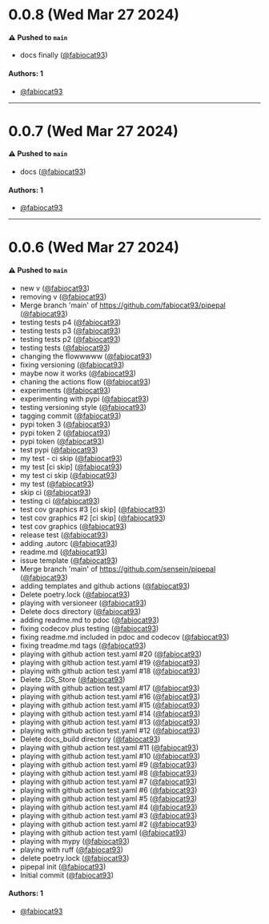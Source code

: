 # 0.0.8 (Wed Mar 27 2024)

#### ⚠️ Pushed to `main`

- docs finally ([@fabiocat93](https://github.com/fabiocat93))

#### Authors: 1

- [@fabiocat93](https://github.com/fabiocat93)

---

# 0.0.7 (Wed Mar 27 2024)

#### ⚠️ Pushed to `main`

- docs ([@fabiocat93](https://github.com/fabiocat93))

#### Authors: 1

- [@fabiocat93](https://github.com/fabiocat93)

---

# 0.0.6 (Wed Mar 27 2024)

#### ⚠️ Pushed to `main`

- new v ([@fabiocat93](https://github.com/fabiocat93))
- removing v ([@fabiocat93](https://github.com/fabiocat93))
- Merge branch 'main' of https://github.com/fabiocat93/pipepal ([@fabiocat93](https://github.com/fabiocat93))
- testing tests p4 ([@fabiocat93](https://github.com/fabiocat93))
- testing tests p3 ([@fabiocat93](https://github.com/fabiocat93))
- testing tests p2 ([@fabiocat93](https://github.com/fabiocat93))
- testing tests ([@fabiocat93](https://github.com/fabiocat93))
- changing the flowwwww ([@fabiocat93](https://github.com/fabiocat93))
- fixing versioning ([@fabiocat93](https://github.com/fabiocat93))
- maybe now it works ([@fabiocat93](https://github.com/fabiocat93))
- chaning the actions flow ([@fabiocat93](https://github.com/fabiocat93))
- experiments ([@fabiocat93](https://github.com/fabiocat93))
- experimenting with pypi ([@fabiocat93](https://github.com/fabiocat93))
- testing versioning style ([@fabiocat93](https://github.com/fabiocat93))
- tagging commit ([@fabiocat93](https://github.com/fabiocat93))
- pypi token 3 ([@fabiocat93](https://github.com/fabiocat93))
- pypi token 2 ([@fabiocat93](https://github.com/fabiocat93))
- pypi token ([@fabiocat93](https://github.com/fabiocat93))
- test pypi ([@fabiocat93](https://github.com/fabiocat93))
- my test - ci skip ([@fabiocat93](https://github.com/fabiocat93))
- my test [ci skip] ([@fabiocat93](https://github.com/fabiocat93))
- my test ci skip ([@fabiocat93](https://github.com/fabiocat93))
- my test ([@fabiocat93](https://github.com/fabiocat93))
- skip ci ([@fabiocat93](https://github.com/fabiocat93))
- testing ci ([@fabiocat93](https://github.com/fabiocat93))
- test cov graphics #3 [ci skip] ([@fabiocat93](https://github.com/fabiocat93))
- test cov graphics #2 [ci skip] ([@fabiocat93](https://github.com/fabiocat93))
- test cov graphics ([@fabiocat93](https://github.com/fabiocat93))
- release test ([@fabiocat93](https://github.com/fabiocat93))
- adding .autorc ([@fabiocat93](https://github.com/fabiocat93))
- readme.md ([@fabiocat93](https://github.com/fabiocat93))
- issue template ([@fabiocat93](https://github.com/fabiocat93))
- Merge branch 'main' of https://github.com/sensein/pipepal ([@fabiocat93](https://github.com/fabiocat93))
- adding templates and github actions ([@fabiocat93](https://github.com/fabiocat93))
- Delete poetry.lock ([@fabiocat93](https://github.com/fabiocat93))
- playing with versioneer ([@fabiocat93](https://github.com/fabiocat93))
- Delete docs directory ([@fabiocat93](https://github.com/fabiocat93))
- adding readme.md to pdoc ([@fabiocat93](https://github.com/fabiocat93))
- fixing codecov plus testing ([@fabiocat93](https://github.com/fabiocat93))
- fixing readme.md included in pdoc and codecov ([@fabiocat93](https://github.com/fabiocat93))
- fixing treadme.md tags ([@fabiocat93](https://github.com/fabiocat93))
- playing with github action test.yaml #20 ([@fabiocat93](https://github.com/fabiocat93))
- playing with github action test.yaml #19 ([@fabiocat93](https://github.com/fabiocat93))
- playing with github action test.yaml #18 ([@fabiocat93](https://github.com/fabiocat93))
- Delete .DS_Store ([@fabiocat93](https://github.com/fabiocat93))
- playing with github action test.yaml #17 ([@fabiocat93](https://github.com/fabiocat93))
- playing with github action test.yaml #16 ([@fabiocat93](https://github.com/fabiocat93))
- playing with github action test.yaml #15 ([@fabiocat93](https://github.com/fabiocat93))
- playing with github action test.yaml #14 ([@fabiocat93](https://github.com/fabiocat93))
- playing with github action test.yaml #13 ([@fabiocat93](https://github.com/fabiocat93))
- playing with github action test.yaml #12 ([@fabiocat93](https://github.com/fabiocat93))
- Delete docs_build directory ([@fabiocat93](https://github.com/fabiocat93))
- playing with github action test.yaml #11 ([@fabiocat93](https://github.com/fabiocat93))
- playing with github action test.yaml #10 ([@fabiocat93](https://github.com/fabiocat93))
- playing with github action test.yaml #9 ([@fabiocat93](https://github.com/fabiocat93))
- playing with github action test.yaml #8 ([@fabiocat93](https://github.com/fabiocat93))
- playing with github action test.yaml #7 ([@fabiocat93](https://github.com/fabiocat93))
- playing with github action test.yaml #6 ([@fabiocat93](https://github.com/fabiocat93))
- playing with github action test.yaml #5 ([@fabiocat93](https://github.com/fabiocat93))
- playing with github action test.yaml #4 ([@fabiocat93](https://github.com/fabiocat93))
- playing with github action test.yaml #3 ([@fabiocat93](https://github.com/fabiocat93))
- playing with github action test.yaml #2 ([@fabiocat93](https://github.com/fabiocat93))
- playing with github action test.yaml ([@fabiocat93](https://github.com/fabiocat93))
- playing with mypy ([@fabiocat93](https://github.com/fabiocat93))
- playing with ruff ([@fabiocat93](https://github.com/fabiocat93))
- delete poetry.lock ([@fabiocat93](https://github.com/fabiocat93))
- pipepal init ([@fabiocat93](https://github.com/fabiocat93))
- Initial commit ([@fabiocat93](https://github.com/fabiocat93))

#### Authors: 1

- [@fabiocat93](https://github.com/fabiocat93)
